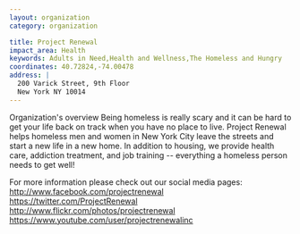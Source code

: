 ```yaml
---
layout: organization
category: organization

title: Project Renewal
impact_area: Health
keywords: Adults in Need,Health and Wellness,The Homeless and Hungry
coordinates: 40.72824,-74.00478
address: |
  200 Varick Street, 9th Floor
  New York NY 10014
---
```

Organization's overview
Being homeless is really scary and it can be hard to get your life back on track when you have no place to live. Project Renewal helps homeless men and women in New York City leave the streets and start a new life in a new home. In addition to housing, we provide health care, addiction treatment, and job training -- everything a homeless person needs to get well! 
 
For more information please check out our social media pages: 
http://www.facebook.com/projectrenewal 
https://twitter.com/ProjectRenewal 
http://www.flickr.com/photos/projectrenewal 
https://www.youtube.com/user/projectrenewalinc 
 